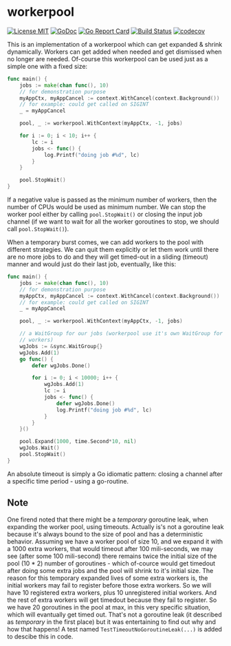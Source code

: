 # workerpool

[![License MIT](https://img.shields.io/badge/License-MIT-blue.svg)](http://opensource.org/licenses/MIT) [![GoDoc](https://godoc.org/github.com/dc0d/workerpool?status.svg)](http://godoc.org/github.com/dc0d/workerpool) [![Go Report Card](https://goreportcard.com/badge/github.com/dc0d/workerpool)](https://goreportcard.com/report/github.com/dc0d/workerpool) [![Build Status](https://travis-ci.org/dc0d/workerpool.svg?branch=master)](http://travis-ci.org/dc0d/workerpool) [![codecov](https://codecov.io/gh/dc0d/workerpool/branch/master/graph/badge.svg)](https://codecov.io/gh/dc0d/workerpool)

This is an implementation of a workerpool which can get expanded &amp; shrink dynamically. Workers can get added when needed and get dismissed when no longer are needed. Of-course this workerpool can be used just as a simple one with a fixed size:

```go
func main() {
	jobs := make(chan func(), 10)
	// for demonstration purpose
	myAppCtx, myAppCancel := context.WithCancel(context.Background())
	// for example: could get called on SIGINT
	_ = myAppCancel

	pool, _ := workerpool.WithContext(myAppCtx, -1, jobs)

	for i := 0; i < 10; i++ {
		lc := i
		jobs <- func() {
			log.Printf("doing job #%d", lc)
		}
	}

	pool.StopWait()
}
```

If a negative value is passed as the minimum number of workers, then the number of CPUs would be used as minimum number. We can stop the worker pool either by calling `pool.StopWait()` or closing the input job channel (if we want to wait for all the worker goroutines to stop, we should call `pool.StopWait()`).

When a temporary burst comes, we can add workers to the pool with different strategies. We can quit them explicitly or let them work until there are no more jobs to do and they will get timed-out in a sliding (timeout) manner and would just do their last job, eventually, like this:

```go
func main() {
	jobs := make(chan func(), 10)
	// for demonstration purpose
	myAppCtx, myAppCancel := context.WithCancel(context.Background())
	// for example: could get called on SIGINT
	_ = myAppCancel

	pool, _ := workerpool.WithContext(myAppCtx, -1, jobs)

	// a WaitGroup for our jobs (workerpool use it's own WaitGroup for it's
	// workers)
	wgJobs := &sync.WaitGroup{}
	wgJobs.Add(1)
	go func() {
		defer wgJobs.Done()

		for i := 0; i < 10000; i++ {
			wgJobs.Add(1)
			lc := i
			jobs <- func() {
				defer wgJobs.Done()
				log.Printf("doing job #%d", lc)
			}
		}
	}()

	pool.Expand(1000, time.Second*10, nil)
	wgJobs.Wait()
	pool.StopWait()
}
```

An absolute timeout is simply a Go idiomatic pattern: closing a channel after a specific time period - using a go-routine.

## Note
One firend noted that there might be a *temporary* goroutine leak, when expanding the worker pool, using timeouts. Actually is's not a goroutine leak because it's always bound to the size of pool and has a deterministic behavior. Assuming we have a worker pool of size 10, and we expand it with a 1000 extra workers, that would timeout after 100 mili-seconds, we may see (after some 100 mili-second) there remains twice the initial size of the pool (10 * 2) number of goroutines - which of-cource would get timedout after doing some extra jobs and the pool will shrink to it's initial size. The reason for this temporary expanded lives of some extra workers is, the initial workers may fail to register before those extra workers. So we will have 10 registered extra workers, plus 10 unregistered initial workers. And the rest of extra workers will get timedout because they fail to register. So we have 20 goroutines in the pool at max, in this very specific situation, which will evantually get timed out. That's not a goroutine leak (it described as *temporary* in the first place) but it was entertaining to find out why and how that happens! A test named `TestTimeoutNoGoroutineLeak(...)` is added to descibe this in code.